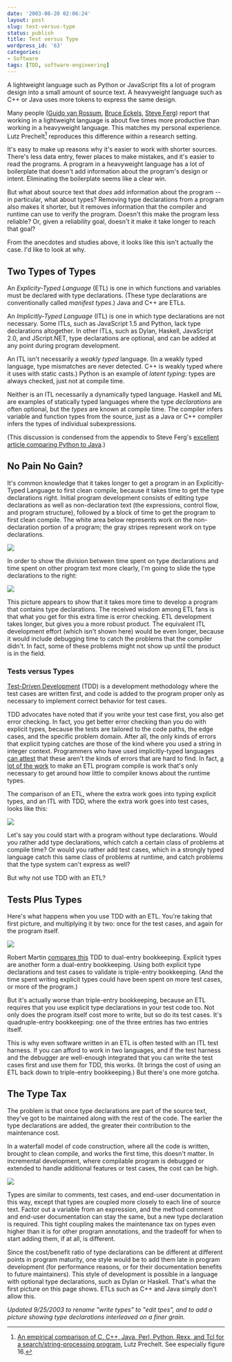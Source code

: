 ```yaml
---
date: '2003-08-20 02:06:24'
layout: post
slug: test-versus-type
status: publish
title: Test versus Type
wordpress_id: '63'
categories:
- Software
tags: [TDD, software-engineering]
---
```


A lightweight language such as Python or JavaScript fits a lot of program design into a small amount of source text.  A heavyweight language such as C++ or Java uses more tokens to express the same design.

Many people ([Guido van Rossum](http://www.artima.com/intv/strongweak.html), [Bruce Eckels](http://www.artima.com/intv/typing.html), [Steve Ferg](http://www.ferg.org/projects/python_java_side-by-side.html)) report that working in a lightweight language is about five times more productive than working in a heavyweight language.  This matches my personal experience.  Lutz Prechelt[^1] reproduces this difference within a research setting.

It's easy to make up reasons why it's easier to work with shorter sources.  There's less data entry, fewer places to make mistakes, and it's easier to read the programs.  A program in a heavyweight language has a lot of boilerplate that doesn't add information about the program's design or intent.  Eliminating the boilerplate seems like a clear win.

But what about source text that _does_ add information about the program -- in particular, what about types?  Removing type declarations from a program also makes it shorter, but it removes information that the compiler and runtime can use to verify the program.  Doesn't this make the program less reliable?  Or, given a reliability goal, doesn't it make it take longer to reach that goal?

From the anecdotes and studies above, it looks like this isn't actually the case.  I'd like to look at why.

[^1]: [An empirical comparison of C, C++, Java, Perl, Python, Rexx, and Tcl for a search/string-processing program](http://citeseer.nj.nec.com/547865.htm), Lutz Prechelt.  See especially figure 16.

## Two Types of Types

An *Explicity-Typed Language* (ETL) is one in which functions and variables must be declared with type declarations.  (These type declarations are conventionally called *manifest types*.)  Java and C++ are ETLs.

An *Implicitly-Typed Language* (ITL) is one in which type declarations are not necessary.  Some ITLs, such as JavaScript 1.5 and Python, lack type declarations altogether.  In other ITLs, such as Dylan, Haskell, JavaScript 2.0, and JScript.NET, type declarations are optional, and can be added at any point during program development.

An ITL isn't necessarily a *weakly typed* language.  (In a weakly typed language, type mismatches are never detected.  C++ is weakly typed where it uses with static casts.)  Python is an example of *latent typing*: types are always checked, just not at compile time.

Neither is an ITL necessarily a dynamically typed language.  Haskell and ML are examples of statically typed languages where the type _declarations_ are often optional, but the _types_ are known at compile time.  The compiler infers variable and function types from the source, just as a Java or C++ compiler infers the types of individual subexpressions.

(This discussion is condensed from the appendix to Steve Ferg's [excellent article comparing Python to Java](http://www.ferg.org/projects/python_java_side-by-side.html).)

## No Pain No Gain?

It's common knowledge that it takes longer to get a program in an Explicitly-Typed Language to first clean compile, because it takes time to get the type declarations right.  Initial program development consists of editing type declarations as well as non-declaration text (the expressions, control flow, and program structure), followed by a block of time to get the program to first clean compile.  The white area below represents work on the non-declaration portion of a program; the gray stripes represent work on type declarations.

![](http://osteele.com/images/2003/tdd-n1.png)

In order to show the division between time spent on type declarations and time spent on other program text more clearly, I'm going to slide the type declarations to the right:

![](http://osteele.com/images/2003/tdd-1.png)

This picture appears to show that it takes more time to develop a program that contains type declarations.  The received wisdom among ETL fans is that what you get for this extra time is error checking.  ETL development takes longer, but gives you a more robust product.  The equivalent ITL development effort (which isn't shown here) would be even longer, because it would include debugging time to catch the problems that the compiler didn't.  In fact, some of these problems might not show up until the product is in the field.

### Tests versus Types

[Test-Driven Development](http://www.testdriven.com/modules/news/) (TDD) is a development methodology where the test cases are written first, and code is added to the program proper only as necessary to implement correct behavior for test cases.

TDD advocates have noted that if you write your test case first, you also get error checking.  In fact, you get better error checking than you do with explicit types, because the tests are tailored to the code paths, the edge cases, and the specific problem domain.  After all, the only kinds of errors that explicit typing catches are those of the kind where you used a string in integer context.  Programmers who have used implicitly-typed languages [can attest](http://www.artima.com/weblogs/viewpost.jsp?thread=4639) that these aren't the kinds of errors that are hard to find.  In fact, [a lot of the work](http://mindview.net/WebLog/log-0025) to make an ETL program compile is work that's only necessary to get around how little to compiler knows about the runtime types.

The comparison of an ETL, where the extra work goes into typing explicit types, and an ITL with TDD, where the extra work goes into test cases, looks like this:

![](http://osteele.com/images/2003/tdd-2.png)

Let's say you could start with a program without type declarations.  Would you rather add type declarations, which catch a certain class of problems at compile time?    Or would you rather add test cases, which in a strongly typed language catch this same class of problems at runtime, and catch problems that the type system can't express as well?

But why not use TDD with an ETL?

## Tests **Plus** Types

Here's what happens when you use TDD with an ETL.  You're taking that first picture, and multiplying it by two: once for the test cases, and again for the program itself.

![](http://osteele.com/images/2003/tdd-3.png)

Robert Martin [compares this](http://www.itworld.com/AppDev/1262/itw-0314-rcmappdevint/page_1.html) TDD to dual-entry bookkeeping.  Explicit types are another form a dual-entry bookkeeping.  Using both explicit type declarations and test cases to validate is triple-entry bookkeeping.  (And the time spent writing explicit types could have been spent on more test cases, or more of the program.)

But it's actually worse than triple-entry bookkeeping, because an ETL requires that you use explicit type declarations in your test code too.  Not only does the program itself cost more to write, but so do its test cases.  It's quadruple-entry bookkeeping: one of the three entries has two entries itself.

This is why even software written in an ETL is often tested with an ITL test harness.  If you can afford to work in two languages, and if the test harness and the debugger are well-enough integrated that you can write the test cases first and use them for TDD, this works.  (It brings the cost of using an ETL back down to triple-entry bookkeeping.)   But there's one more gotcha.

## The Type Tax

The problem is that once type declarations are part of the source text, they've got to be maintained along with the rest of the code.  The earlier the type declarations are added, the greater their contribution to the maintenance cost.

In a waterfall model of code construction, where all the code is written, brought to clean compile, and works the first time, this doesn't matter.  In incremental development, where compilable program is debugged or extended to handle additional features or test cases, the cost can be high.

![](http://osteele.com/images/2003/tdd-4.png)

Types are similar to comments, test cases, and end-user documentation in this way, except that types are coupled more closely to each line of source text.  Factor out a variable from an expression, and the method comment and end-user documentation can stay the same, but a new type declaration is required.  This tight coupling makes the maintenance tax on types even higher than it is for other program annotations, and the tradeoff for when to start adding them, if at all, is different.

Since the cost/benefit ratio of type declarations can be different at different points in program maturity, one style would be to add them late in program development (for performance reasons, or for their documentation benefits to future maintainers).  This style of development is possible in a  language with optional type declarations, such as Dylan or Haskell.  That's what the first picture on this page shows.  ETLs such as C++ and Java simply don't allow this.

_Updated 9/25/2003 to rename "write types" to "edit tpes", and to add a picture showing type declarations interleaved on a finer grain._
